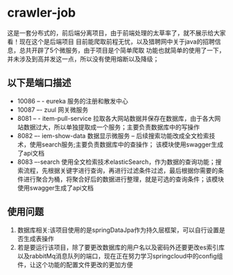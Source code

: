 # crawler-job #
这是一套分布式的，前后端分离项目，由于前端处理的太草率了，就不展示给大家看！现在这个是后端项目
目前能爬取前程无忧，以及猎聘网中关于java的招聘信息，总共开辟了5个微服务，由于项目是个简单爬取
功能也就简单的使用了一下，并未涉及到高并发这一点，所以没有使用熔断以及降级；
## 以下是端口描述 ## 
+ 10086 – - eureka  服务的注册和散发中心 
+ 10087 –- zuul   网关微服务 
+ 8081 – - item-pull-service 拉取各大网站数据并保存在数据库，由于各大网站数据过大，所以单独提取成一个服务；主要负责数据库中的写操作
+ 8082 –- iem-show-data  数据显示微服务 – 后续搜索功能改成全文检索技术，使用search服务;主要负责数据库中的查操作； 该模块使用swagger生成了api文档
+ 8083 –-search  使用全文检索技术elasticSearch，作为数据的查询功能；搜索流程，先根据关键字进行查询，再进行过滤条件过滤，最后根据你需要的条件进行聚合为桶，将聚合好后的数据进行整理，就是可选的查询条件；该模块使用swagger生成了api文档
## 使用问题 ## 
1. 数据库相关:该项目使用的是springDataJpa作为持久层框架，可以自行设置是否生成表操作  
2. 若是要运行该项目，除了要更改数据库的用户名以及密码外还要更改es索引库以及rabbitMq消息队列的端口，现在正在努力学习springcloud中的config组件，让这个功能的配置文件更改的更加方便
